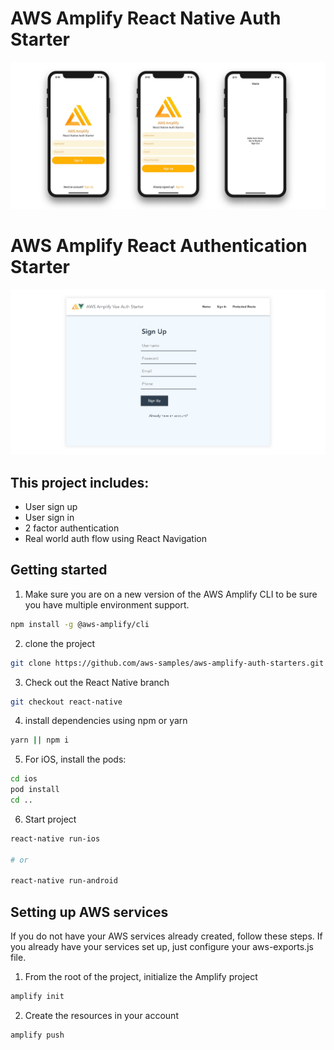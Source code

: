# AWS Amplify React Native Auth Starter

![](hero.jpg)

# AWS Amplify React Authentication Starter

![](hero.png)

## This project includes:    
- User sign up
- User sign in
- 2 factor authentication
- Real world auth flow using React Navigation

## Getting started  

1. Make sure you are on a new version of the AWS Amplify CLI to be sure you have multiple environment support.

```sh
npm install -g @aws-amplify/cli
```

2. clone the project    

```sh
git clone https://github.com/aws-samples/aws-amplify-auth-starters.git
```

3. Check out the React Native branch

```sh
git checkout react-native
```

4. install dependencies using npm or yarn    

```sh
yarn || npm i
```

5. For iOS, install the pods:

```sh
cd ios
pod install
cd ..
```

6. Start project    

```sh
react-native run-ios

# or

react-native run-android
```

## Setting up AWS services    
If you do not have your AWS services already created, follow these steps. If you already have your services set up, just configure your aws-exports.js file.    

1. From the root of the project, initialize the Amplify project    

```sh
amplify init
```

2. Create the resources in your account

```sh
amplify push
```
